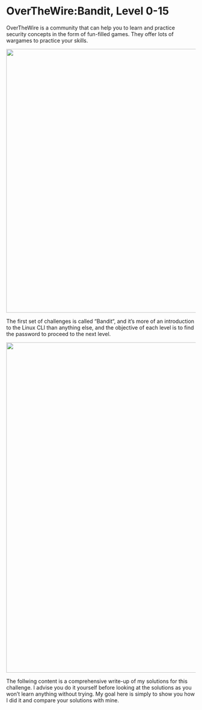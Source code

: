 # OverTheWire:Bandit, Level 0-15

OverTheWire is a community that can help you to learn and practice security concepts in the form of fun-filled games. They offer lots of wargames to practice your skills.

<p align="center">
    <img width="900" height="702" src="https://user-images.githubusercontent.com/84661482/132090123-7d5d695d-fb67-4596-ad81-f0bf3de50cb8.png">
</p>

The first set of challenges is called “Bandit“, and it’s more of an introduction to the Linux CLI than anything else, and the objective of each level is to find the password to proceed to the next level. 

<p align="center">
    <img width="890" height="879" src="https://user-images.githubusercontent.com/84661482/132090275-179f7caa-ae7d-4662-99b5-049dfb8032dc.png">
</p>

The follwing content is a comprehensive write-up of my solutions for this challenge. I advise you do it yourself before looking at the solutions as you won’t learn anything without trying. My goal here is simply to show you how I did it and compare your solutions with mine.


